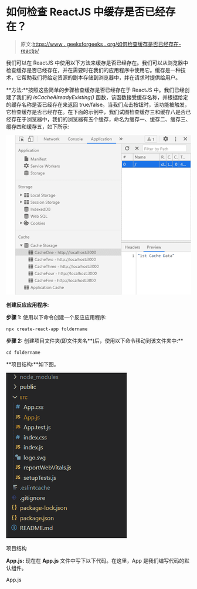 # 如何检查 ReactJS 中缓存是否已经存在？

> 原文:[https://www . geeksforgeeks . org/如何检查缓存是否已经存在-reactjs/](https://www.geeksforgeeks.org/how-to-check-cache-is-already-existing-or-not-in-reactjs/)

我们可以在 ReactJS 中使用以下方法来缓存是否已经存在。我们可以从浏览器中检查缓存是否已经存在，并在需要时在我们的应用程序中使用它。缓存是一种技术，它帮助我们将给定资源的副本存储到浏览器中，并在请求时提供给用户。

**方法:**按照这些简单的步骤检查缓存是否已经存在于 ReactJS 中。我们已经创建了我们的 *isCacheAlreadyExisting()* 函数，该函数接受缓存名称，并根据给定的缓存名称是否已经存在来返回 true/false。当我们点击按钮时，该功能被触发，它检查缓存是否已经存在。在下面的示例中，我们试图检查缓存三和缓存八是否已经存在于浏览器中，我们的浏览器有五个缓存，命名为缓存一、缓存二、缓存三、缓存四和缓存五，如下所示:

![](img/8ac15bc68f3016d570fd085243e903ac.png)

**创建反应应用程序:**

**步骤 1:** 使用以下命令创建一个反应应用程序:

```
npx create-react-app foldername
```

**步骤 2:** 创建项目文件夹(即文件夹名**)后，使用以下命令移动到该文件夹中:**

```
cd foldername
```

**项目结构:**如下图。

![](img/f04ae0d8b722a9fff0bd9bd138b29c23.png)

项目结构

**App.js:** 现在在 **App.js** 文件中写下以下代码。在这里，App 是我们编写代码的默认组件。

App.js